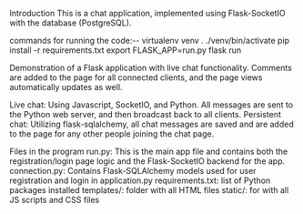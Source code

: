 Introduction
This is a chat application, implemented using Flask-SocketIO with the database (PostgreSQL).

commands for running the code:--
virtualenv venv
. ./venv/bin/activate
pip install -r requirements.txt
export FLASK_APP=run.py
flask run

Demonstration of a Flask application with live chat functionality. Comments are added to the page for all connected clients, and the page views automatically updates as well.

Live chat: Using Javascript, SocketIO, and Python. All messages are sent to the Python web server, and then broadcast back to all clients.
Persistent chat: Utilizing flask-sqlalchemy, all chat messages are saved and are added to the page for any other people joining the chat page.

Files in the program
run.py: This is the main app file and contains both the registration/login page logic and the Flask-SocketIO backend for the app.
connection.py: Contains Flask-SQLAlchemy models used for user registration and login in application.py
requirements.txt: list of Python packages installed 
templates/: folder with all HTML files
static/: for with all JS scripts and CSS files